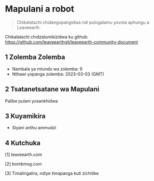 # Mapulani a robot

>Chikalatachi chidangopangidwa ndi pulogalamu yovota aphungu a Leaveearth.

Chikalatachi chidzalumikizidwa ku github: https://github.com/leaveearthgit/leaveearth-community-document

## 1 Zolemba Zolemba

- Nambala ya mtundu wa zolemba: 9
- Nthawi yopanga zolemba: 2023-03-03 (GMT)

## 2 Tsatanetsatane wa Mapulani

Palibe pulani yosankhidwa

## 3 Kuyamikira
* Siyani anthu ammudzi

## 4 Kutchuka
[1] leaveearth.com

[2] bombmsg.com

[3] Timalingalira, ndiye timapanga kuti zichitike